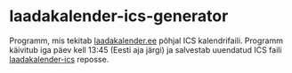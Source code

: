 # laadakalender-ics-generator
Programm, mis tekitab [laadakalender.ee](http://laadakalender.ee) põhjal ICS kalendrifaili.
Programm käivitub iga päev kell 13:45 (Eesti aja järgi) ja salvestab uuendatud ICS faili [laadakalender-ics](https://github.com/teoreteetik/laadakalender-ics) reposse.  
